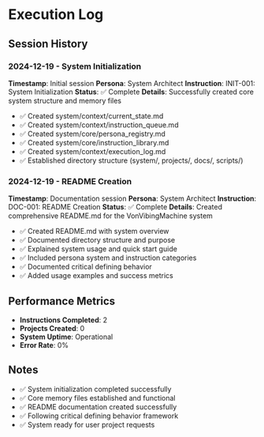 # Execution Log

## Session History

### 2024-12-19 - System Initialization
**Timestamp**: Initial session
**Persona**: System Architect
**Instruction**: INIT-001: System Initialization
**Status**: ✅ Complete
**Details**: Successfully created core system structure and memory files
- ✅ Created system/context/current_state.md
- ✅ Created system/context/instruction_queue.md
- ✅ Created system/core/persona_registry.md
- ✅ Created system/core/instruction_library.md
- ✅ Created system/context/execution_log.md
- ✅ Established directory structure (system/, projects/, docs/, scripts/)

### 2024-12-19 - README Creation
**Timestamp**: Documentation session
**Persona**: System Architect
**Instruction**: DOC-001: README Creation
**Status**: ✅ Complete
**Details**: Created comprehensive README.md for the VonVibingMachine system
- ✅ Created README.md with system overview
- ✅ Documented directory structure and purpose
- ✅ Explained system usage and quick start guide
- ✅ Included persona system and instruction categories
- ✅ Documented critical defining behavior
- ✅ Added usage examples and success metrics

## Performance Metrics
- **Instructions Completed**: 2
- **Projects Created**: 0
- **System Uptime**: Operational
- **Error Rate**: 0%

## Notes
- ✅ System initialization completed successfully
- ✅ Core memory files established and functional
- ✅ README documentation created successfully
- ✅ Following critical defining behavior framework
- ✅ System ready for user project requests 